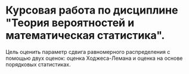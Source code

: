 # Курсовая работа по дисциплине "Теория вероятностей и математическая статистика".

Цель оценить параметр сдвига равномерного распределения с помощью двух оценок: оценка Ходжеса-Лемана и оценка на основе порядковых статистиках.
